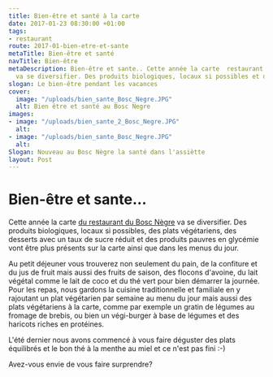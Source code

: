 ```yaml
---
title: Bien-être et santé à la carte
date: 2017-01-23 08:30:00 +01:00
tags:
- restaurant
route: 2017-01-bien-etre-et-sante
metaTitle: Bien-être et santé
navTitle: Bien-être
metaDescription: Bien-être et sante.. Cette année la carte  restaurant du Bosc Nègre
  va se diversifier. Des produits biologiques, locaux si possibles et des plats végétariens
slogan: Le bien-être pendant les vacances
cover:
  image: "/uploads/bien_sante_Bosc_Negre.JPG"
  alt: Bien être et santé au Bosc Negre
images:
- image: "/uploads/bien_sante_2_Bosc_Negre.JPG"
  alt: 
- image: "/uploads/bien_sante_Bosc_Negre.JPG"
  alt: 
Slogan: Nouveau au Bosc Nègre la santé dans l'assiètte
layout: Post
---
```


# Bien-être et sante...

Cette année la carte [du restaurant du Bosc Nègre](/restaurant/) va se diversifier. Des produits biologiques, locaux si possibles,  des plats végétariens, des desserts avec un taux de sucre réduit et des produits pauvres en glycémie vont être plus présents sur la carte ainsi que dans les menus du jour.

Au petit déjeuner vous trouverez non seulement du pain, de la confiture et du jus de fruit mais aussi des fruits de saison, des flocons d'avoine, du lait végétal comme le lait de coco et du thé vert pour bien démarrer la journée. Pour les repas, nous gardons la cuisine traditionnelle et familiale en y rajoutant un plat végétarien par semaine au menu du jour mais aussi des plats végétariens à la carte, comme par exemple un gratin de légumes au fromage de brebis, ou bien un végi-burger à base de légumes et des haricots riches en protéines.

L'été dernier nous avons commencé à vous faire déguster des plats équilibrés et le bon thé à la menthe au miel et ce n'est pas fini  :-)

Avez-vous envie de vous faire surprendre?